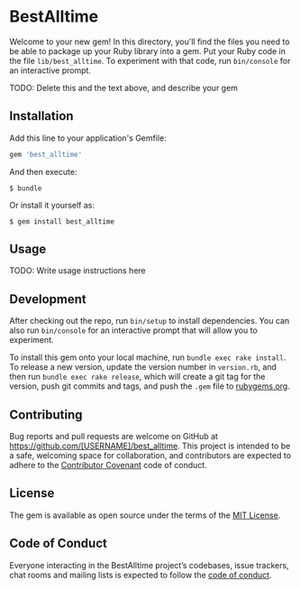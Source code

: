 # BestAlltime

Welcome to your new gem! In this directory, you'll find the files you need to be able to package up your Ruby library into a gem. Put your Ruby code in the file `lib/best_alltime`. To experiment with that code, run `bin/console` for an interactive prompt.

TODO: Delete this and the text above, and describe your gem

## Installation

Add this line to your application's Gemfile:

```ruby
gem 'best_alltime'
```

And then execute:

    $ bundle

Or install it yourself as:

    $ gem install best_alltime

## Usage

TODO: Write usage instructions here

## Development

After checking out the repo, run `bin/setup` to install dependencies. You can also run `bin/console` for an interactive prompt that will allow you to experiment.

To install this gem onto your local machine, run `bundle exec rake install`. To release a new version, update the version number in `version.rb`, and then run `bundle exec rake release`, which will create a git tag for the version, push git commits and tags, and push the `.gem` file to [rubygems.org](https://rubygems.org).

## Contributing

Bug reports and pull requests are welcome on GitHub at https://github.com/[USERNAME]/best_alltime. This project is intended to be a safe, welcoming space for collaboration, and contributors are expected to adhere to the [Contributor Covenant](http://contributor-covenant.org) code of conduct.

## License

The gem is available as open source under the terms of the [MIT License](https://opensource.org/licenses/MIT).

## Code of Conduct

Everyone interacting in the BestAlltime project’s codebases, issue trackers, chat rooms and mailing lists is expected to follow the [code of conduct](https://github.com/[USERNAME]/best_alltime/blob/master/CODE_OF_CONDUCT.md).
